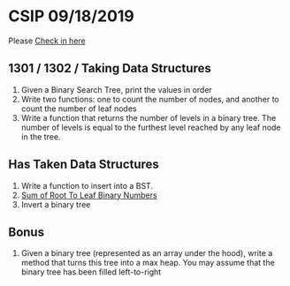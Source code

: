 # CSIP 09/18/2019

Please [Check in here](https://forms.gle/YGcLj5aP7WoRwNbCA)

## 1301 / 1302 / Taking Data Structures

1) Given a Binary Search Tree, print the values in order
2) Write two functions: one to count the number of nodes, and another to count the number of leaf nodes
3) Write a function that returns the number of levels in a binary tree. The number of levels is equal to the furthest level reached by any leaf node in the tree. 


## Has Taken Data Structures

1) Write a function to insert into a BST.
2) [Sum of Root To Leaf Binary Numbers](https://www.geeksforgeeks.org/sum-numbers-formed-root-leaf-paths/)
3) Invert a binary tree   

## Bonus

1) Given a binary tree (represented as an array under the hood), write a method that turns this tree
   into a max heap. You may assume that the binary tree has been filled left-to-right
   
